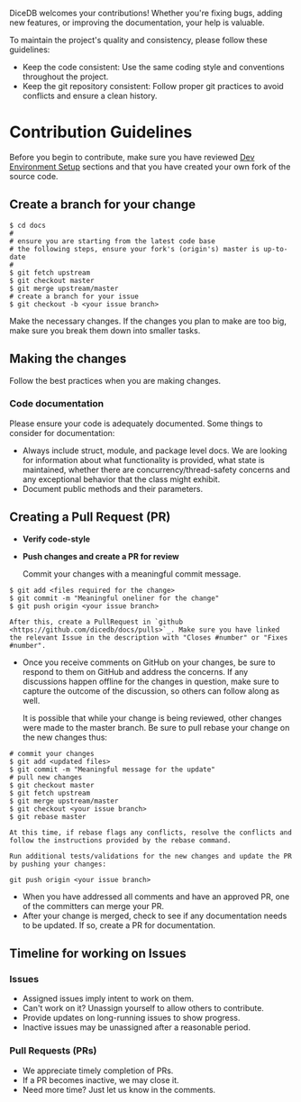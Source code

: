 DiceDB welcomes your contributions! Whether you're fixing bugs, adding new features, or improving the documentation, your help is valuable. 

To maintain the project's quality and consistency, please follow these guidelines:

- Keep the code consistent: Use the same coding style and conventions throughout the project. 
- Keep the git repository consistent: Follow proper git practices to avoid conflicts and ensure a clean history. 

# Contribution Guidelines

Before you begin to contribute, make sure you have reviewed [Dev Environment Setup](https://github.com/dicedb/docs/blob/master/README.md) sections and that you have created your own fork of the source code.

## Create a branch for your change

```text
$ cd docs
#
# ensure you are starting from the latest code base
# the following steps, ensure your fork's (origin's) master is up-to-date
#
$ git fetch upstream
$ git checkout master
$ git merge upstream/master
# create a branch for your issue
$ git checkout -b <your issue branch>
```

Make the necessary changes. If the changes you plan to make are too big, make sure you break them down into smaller tasks.

## Making the changes

Follow the best practices when you are making changes.

### Code documentation

Please ensure your code is adequately documented. Some things to consider for documentation:

- Always include struct, module, and package level docs. We are looking for information about what functionality is provided, what state is maintained, whether there are concurrency/thread-safety concerns and any exceptional behavior that the class might exhibit.
- Document public methods and their parameters.

## Creating a Pull Request (PR)

- **Verify code-style**
- **Push changes and create a PR for review**

  Commit your changes with a meaningful commit message.

```text
$ git add <files required for the change>
$ git commit -m "Meaningful oneliner for the change"
$ git push origin <your issue branch>

After this, create a PullRequest in `github <https://github.com/dicedb/docs/pulls>`_. Make sure you have linked the relevant Issue in the description with "Closes #number" or "Fixes #number".
```

- Once you receive comments on GitHub on your changes, be sure to respond to them on GitHub and address the concerns. If any discussions happen offline for the changes in question, make sure to capture the outcome of the discussion, so others can follow along as well.

  It is possible that while your change is being reviewed, other changes were made to the master branch. Be sure to pull rebase your change on the new changes thus:

```text
# commit your changes
$ git add <updated files>
$ git commit -m "Meaningful message for the update"
# pull new changes
$ git checkout master
$ git fetch upstream
$ git merge upstream/master
$ git checkout <your issue branch>
$ git rebase master

At this time, if rebase flags any conflicts, resolve the conflicts and follow the instructions provided by the rebase command.

Run additional tests/validations for the new changes and update the PR by pushing your changes:
```

```text
git push origin <your issue branch>
```

- When you have addressed all comments and have an approved PR, one of the committers can merge your PR.
- After your change is merged, check to see if any documentation needs to be updated. If so, create a PR for documentation.

## Timeline for working on Issues

### Issues

- Assigned issues imply intent to work on them.
- Can't work on it? Unassign yourself to allow others to contribute.
- Provide updates on long-running issues to show progress.
- Inactive issues may be unassigned after a reasonable period.

### Pull Requests (PRs)

- We appreciate timely completion of PRs.
- If a PR becomes inactive, we may close it.
- Need more time? Just let us know in the comments.

